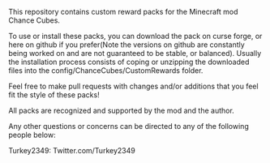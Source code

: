 This repository contains custom reward packs for the Minecraft mod Chance Cubes.

To use or install these packs, you can download the pack on curse forge, or here on github if you prefer(Note the versions on github are constantly being worked on and are not guaranteed to be stable, or balanced). Usually the installation process consists of coping or unzipping the downloaded files into the config/ChanceCubes/CustomRewards folder.

Feel free to make pull requests with changes and/or additions that you feel fit the style of these packs!

All packs are recognized and supported by the mod and the author.

Any other questions or concerns can be directed to any of the following people below:

Turkey2349: Twitter.com/Turkey2349
